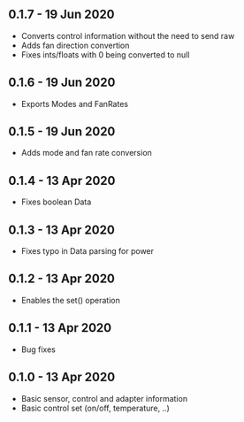 ## 0.1.7 - 19 Jun 2020

- Converts control information without the need to send raw
- Adds fan direction convertion
- Fixes ints/floats with 0 being converted to null

## 0.1.6 - 19 Jun 2020

- Exports Modes and FanRates

## 0.1.5 - 19 Jun 2020

- Adds mode and fan rate conversion

## 0.1.4 - 13 Apr 2020

- Fixes boolean Data

## 0.1.3 - 13 Apr 2020

- Fixes typo in Data parsing for power

## 0.1.2 - 13 Apr 2020

- Enables the set() operation

## 0.1.1 - 13 Apr 2020

- Bug fixes

## 0.1.0 - 13 Apr 2020

- Basic sensor, control and adapter information
- Basic control set (on/off, temperature, ..)
